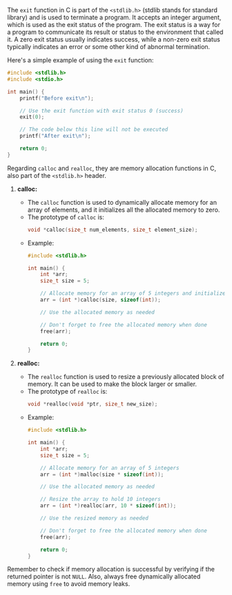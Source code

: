 The `exit` function in C is part of the `<stdlib.h>` (stdlib stands for standard library) and is used to terminate a program. It accepts an integer argument, which is used as the exit status of the program. The exit status is a way for a program to communicate its result or status to the environment that called it. A zero exit status usually indicates success, while a non-zero exit status typically indicates an error or some other kind of abnormal termination.

Here's a simple example of using the `exit` function:

```c
#include <stdlib.h>
#include <stdio.h>

int main() {
    printf("Before exit\n");

    // Use the exit function with exit status 0 (success)
    exit(0);

    // The code below this line will not be executed
    printf("After exit\n");

    return 0;
}
```

Regarding `calloc` and `realloc`, they are memory allocation functions in C, also part of the `<stdlib.h>` header.

1. **calloc:**
   - The `calloc` function is used to dynamically allocate memory for an array of elements, and it initializes all the allocated memory to zero.
   - The prototype of `calloc` is:
     ```c
     void *calloc(size_t num_elements, size_t element_size);
     ```
   - Example:
     ```c
     #include <stdlib.h>

     int main() {
         int *arr;
         size_t size = 5;

         // Allocate memory for an array of 5 integers and initialize to zero
         arr = (int *)calloc(size, sizeof(int));

         // Use the allocated memory as needed

         // Don't forget to free the allocated memory when done
         free(arr);

         return 0;
     }
     ```

2. **realloc:**
   - The `realloc` function is used to resize a previously allocated block of memory. It can be used to make the block larger or smaller.
   - The prototype of `realloc` is:
     ```c
     void *realloc(void *ptr, size_t new_size);
     ```
   - Example:
     ```c
     #include <stdlib.h>

     int main() {
         int *arr;
         size_t size = 5;

         // Allocate memory for an array of 5 integers
         arr = (int *)malloc(size * sizeof(int));

         // Use the allocated memory as needed

         // Resize the array to hold 10 integers
         arr = (int *)realloc(arr, 10 * sizeof(int));

         // Use the resized memory as needed

         // Don't forget to free the allocated memory when done
         free(arr);

         return 0;
     }
     ```

Remember to check if memory allocation is successful by verifying if the returned pointer is not `NULL`. Also, always free dynamically allocated memory using `free` to avoid memory leaks.
